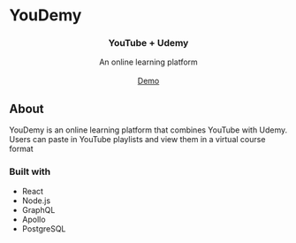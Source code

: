 # YouDemy

<p align="center">

<h3 align="center">
YouTube + Udemy
</h3>

<p align="center">
  An online learning platform
    <br />
    <br />
    <a href="#">Demo</a>
  </p>
</p>


## About
YouDemy is an online learning platform that combines YouTube with Udemy. Users can paste in YouTube playlists and view them in a virtual course format

### Built with 
* React
* Node.js
* GraphQL
* Apollo
* PostgreSQL